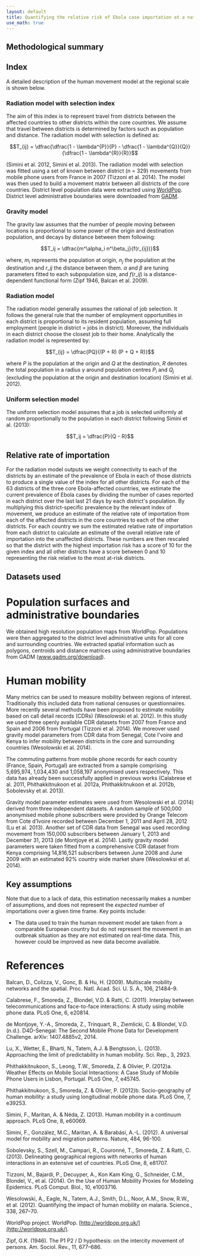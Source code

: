 ```yaml
---
layout: default
title: Quantifying the relative risk of Ebola case importation at a national level
use_math: true
---
```

## Methodological summary

## Index

A detailed description of the human movement model at the regional scale is shown below.

### Radiation model with selection index 

The aim of this index is to represent travel from districts between the affected countries to other districts within the core countries. We assume that travel between districts is determined by factors such as population and distance. The radiation model with selection is defined as: 

$$T_{ij} = \dfrac{\dfrac{1 - \lambda^{P}}{P} - \dfrac{1 - \lambda^{Q}}{Q}}{\dfrac{1 - \lambda^{R}}{R}}$$
 
(Simini et al. 2012, Simini et al. 2013). The radiation model with selection was fitted using a set of known between district (n = 329) movements from mobile phone users from France in 2007 (Tizzoni et al. 2014). The model was then used to build a movement matrix between all districts of the core countries. District level population data were extracted using [WorldPop](http://www.worldpop.org/). District level administrative boundaries were downloaded from [GADM](http://www.gadm.org/).   

### Gravity model 

The gravity law assumes that the number of people moving between locations is proportional to some power of the origin and destination population, and decays by distance between them following: 

$$T_ij = \dfrac{m^\alpha_i n^\beta_j}{f(r_{ij})}$$

where, $m_i$ represents the population at origin, $n_j$ the population at the destination and $r\_{ij}$ the distance between them. $\alpha$ and $\beta$ are tuning parameters fitted to each subpopulation size, and $f(r\_{ij})$ is a distance-dependent functional form (Zipf 1946, Balcan et al. 2009). 

### Radiation model

The radiation model generally assumes the rational of job selection. It follows the general rule that the number of employment opportunities in each district is proportional to its resident population, assuming full employment (people in district = jobs in district). Moreover, the individuals in each district choose the closest job to their home. Analytically the radiation model is represented by: 

$$T_{ij} = \dfrac{PQ}{(P + R) (P + Q + R)}$$

where $P$ is the population at the origin and $Q$ at the destination, $R$ denotes the total population in a radius $\gamma$ around population centres $P_i$ and $Q_j$ (excluding the population at the origin and destination location) (Simini et al. 2012).

### Uniform selection model

The uniform selection model assumes that a job is selected uniformly at random proportionally to the population in each district following Simini et al. (2013):

$$T_ij = \dfrac{P}{Q - R}$$

## Relative rate of importation

For the radiation model outputs we weight connectivity to each of the districts by an estimate of the prevalence of Ebola in each of those districts to produce a single value of the index for all other districts.
For each of the 63 districts of the three core Ebola-affected countries, we estimate the current prevalence of Ebola cases by dividing the number of cases reported in each district over the last last 21 days by each district's population. By multiplying this district-specific prevalence by the relevant index of movement, we produce an estimate of the relative rate of importation from each of the affected districts in the core countries to each of the other districts. For each country we sum the estimated relative rate of importation from each district to calculate an estimate of the overall relative rate of importation into the unaffected districts. These numbers are then rescaled so that the district with the highest importation risk has a score of 10 for the given index and all other districts have a score between 0 and 10 representing the risk relative to the most at-risk districts.

## Datasets used

# Population surfaces and administrative boundaries
We obtained high resolution population maps from WorldPop. Populations were then aggregated to the district level administrative units for all core and surrounding countries. We extracted spatial information such as polygons, centroids and distance matrices using administrative boundaries from GADM (www.gadm.org/download).

# Human mobility
Many metrics can be used to measure mobility between regions of interest. Traditionally this included data from national censuses or questionnaires. More recently several methods have been proposed to estimate mobility based on call detail records (CDRs) (Wesolowski et al. 2012). In this study we used three openly available CDR datasets from 2007 from France and Spain and 2006 from Portugal (Tizzoni et al. 2014). We moreover used gravity model parameters from CDR data from Senegal, Cote I’voire and Kenya to infer mobility between districts in the core and surrounding countries (Wesolowski et al. 2014). 

The commuting patterns from mobile phone records for each country (France, Spain, Portugal) are extracted from a sample comprising 5,695,974, 1,034,430 and 1,058,197 anonymised users respectively. This data has already been successfully applied in previous works (Calabrese et al. 2011, Phithakkitnukoon et al. 2012a, Phithakkitnukoon et al. 2012b, Sobolevsky et al. 2013). 

Gravity model parameter estimates were used from Wesolowski et al. (2014) derived from three independent datasets. A random sample of 500,000 anonymised mobile phone subscribers were provided by Orange Telecom from Cote d’Ivoire recorded between December 1, 2011 and April 28, 2012 (Lu et al. 2013). Another set of CDR data from Senegal was used recording movement from 150,000 subscribers between January 1, 2013 and December 31, 2013 (de Montjoye et al. 2014). Lastly gravity model parameters were taken fitted from a comprehensive CDR dataset from Kenya comprising 14,816,521 subscribers between June 2008 and June 2009 with an estimated 92% country wide market share (Wesolowksi et al. 2014). 

## Key assumptions

Note that due to a lack of data, this estimation necessarily makes a number of assumptions, and does not represent the _expected_ number of importations over a given time frame. Key points include:

* The data used to train the human movement model are taken from a comparable European country but do not represent the movement in an outbreak situation as they are not estimated on real-time data. This, however could be improved as new data become available. 


# References

Balcan, D., Colizza, V., Gonc, B. & Hu, H. (2009). Multiscale mobility networks and the spatial. Proc. Natl. Acad. Sci. U. S. A., 106, 21484–9.

Calabrese, F., Smoreda, Z., Blondel, V.D. & Ratti, C. (2011). Interplay between telecommunications and face-to-face interactions: A study using mobile phone data. PLoS One, 6, e20814.

de Montjoye, Y.-A., Smoreda, Z., Trinquart, R., Ziemlicki, C. & Blondel, V.D. (n.d.). D4D-Senegal: The Second Mobile Phone Data for Development Challenge. arXiv: 1407.4885v2, 2014.

Lu, X., Wetter, E., Bharti, N., Tatem, A.J. & Bengtsson, L. (2013). Approaching the limit of predictability in human mobility. Sci. Rep., 3, 2923.

Phithakkitnukoon, S., Leong, T.W., Smoreda, Z. & Olivier, P. (2012)a. Weather Effects on Mobile Social Interactions: A Case Study of Mobile Phone Users in Lisbon, Portugal. PLoS One, 7, e45745.

Phithakkitnukoon, S., Smoreda, Z. & Olivier, P. (2012)b. Socio-geography of human mobility: a study using longitudinal mobile phone data. PLoS One, 7, e39253.

Simini, F., Maritan, A. & Néda, Z. (2013). Human mobility in a continuum approach. PLoS One, 8, e60069.

Simini, F., González, M.C., Maritan, A. & Barabási, A.-L. (2012). A universal model for mobility and migration patterns. Nature, 484, 96-100.

Sobolevsky, S., Szell, M., Campari, R., Couronné, T., Smoreda, Z. & Ratti, C. (2013). Delineating geographical regions with networks of human interactions in an extensive set of countries. PLoS One, 8, e81707.

Tizzoni, M., Bajardi, P., Decuyper, A., Kon Kam King, G., Schneider, C.M., Blondel, V., et al. (2014). On the Use of Human Mobility Proxies for Modeling Epidemics. PLoS Comput. Biol., 10, e1003716.

Wesolowski, A., Eagle, N., Tatem, A.J., Smith, D.L., Noor, A.M., Snow, R.W., et al. (2012). Quantifying the impact of human mobility on malaria. Science., 338, 267–70.

WorldPop project. WorldPop. [http://worldpop.org.uk/](http://worldpop.org.uk/).

Zipf, G.K. (1946). The P1 P2 / D hypothesis: on the intercity movement of persons. Am. Sociol. Rev., 11, 677–686. 


